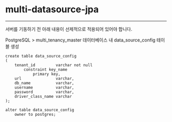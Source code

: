 # multi-datasource-jpa
---
서버를 기동하기 전 아래 내용이 선제적으로 적용되어 있어야 합니다.

PostgreSQL > multi_tenancy_master 데이터베이스 내 data_source_config 테이블 생성

```
create table data_source_config
(
    tenant_id         varchar not null
        constraint key_name
            primary key,
    url               varchar,
    db_name           varchar,
    username          varchar,
    password          varchar,
    driver_class_name varchar
);

alter table data_source_config
    owner to postgres;
```

